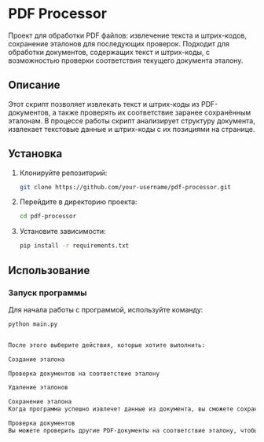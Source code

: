 # PDF Processor

Проект для обработки PDF файлов: извлечение текста и штрих-кодов, сохранение эталонов для последующих проверок. Подходит для обработки документов, содержащих текст и штрих-коды, с возможностью проверки соответствия текущего документа эталону.

## Описание

Этот скрипт позволяет извлекать текст и штрих-коды из PDF-документов, а также проверять их соответствие заранее сохранённым эталонам. В процессе работы скрипт анализирует структуру документа, извлекает текстовые данные и штрих-коды с их позициями на странице. 

## Установка

1. Клонируйте репозиторий:

    ```bash
    git clone https://github.com/your-username/pdf-processor.git
    ```

2. Перейдите в директорию проекта:

    ```bash
    cd pdf-processor
    ```

3. Установите зависимости:

    ```bash
    pip install -r requirements.txt
    ```

## Использование

### Запуск программы

Для начала работы с программой, используйте команду:

```bash
python main.py


После этого выберите действия, которые хотите выполнить:

Создание эталона

Проверка документов на соответствие эталону

Удаление эталонов

Сохранение эталона
Когда программа успешно извлечет данные из документа, вы сможете сохранить их в качестве эталона для последующих проверок.

Проверка документов
Вы можете проверить другие PDF-документы на соответствие эталону, чтобы убедиться в правильности их содержания и расположения элементов.